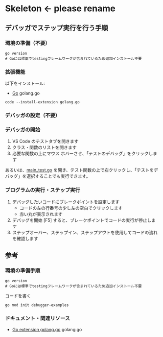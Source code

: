# Skeleton <- please rename

## デバッガでステップ実行を行う手順

### 環境の準備（不要）

```shell
go version
# Goには標準でtestingフレームワークが含まれているため追加インストール不要
```

### 拡張機能

以下をインストール:

- [Go](https://marketplace.visualstudio.com/items?itemName=golang.go) golang.go

```shell
code --install-extension golang.go
```

### デバッガの設定（不要）

<!-- `.vscode/launch.json` に一定の記述を追加する -->

### デバッガの開始

1. VS Code のテストタブを開きます
2. クラス・関数のリストを開きます
3. 必要な関数の上にマウス ホバーさせ、「テストのデバッグ」をクリックします

あるいは、[main_test.go](main_test.go) を開き、テスト関数の上で右クリックし、「テストをデバッグ」を選択することでも実行できます。

### プログラムの実行・ステップ実行

1. デバッグしたいコードにブレークポイントを設定します
    - コードの左の行番号の少し左の空白でクリックします
    - 赤い丸が表示されます
2. デバッグを開始 [F5] すると、ブレークポイントでコードの実行が停止します
3. ステップオーバー、ステップイン、ステップアウトを使用してコードの流れを確認します

## 参考

### 環境の準備手順

```shell
go version
# Goには標準でtestingフレームワークが含まれているため追加インストール不要
```

コードを書く

```shell
go mod init debugger-examples
```

### ドキュメント・関連リソース

- [Go extension golang.go](https://marketplace.visualstudio.com/items?itemName=golang.go) golang.go

